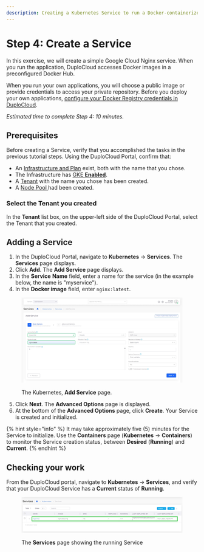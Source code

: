 ```yaml
---
description: Creating a Kubernetes Service to run a Docker-containerized application
---
```


# Step 4: Create a Service

In this exercise, we will create a simple Google Cloud Nginx service. When you run the application, DuploCloud accesses Docker images in a preconfigured Docker Hub.&#x20;

When you run your own applications, you will choose a public image or provide credentials to access your private repository. Before you deploy your own applications, [configure your Docker Registry credentials in DuploCloud](../../../overview/aws-services/containers/docker-registry-credentials.md).

_Estimated time to complete Step 4: 10 minutes._

## Prerequisites

Before creating a Service, verify that you accomplished the tasks in the previous tutorial steps. Using the DuploCloud Portal, confirm that:

* An [Infrastructure and Plan](../step-1-infrastructure.md) exist, both with the name that you chose.
* The Infrastructure has [GKE **Enabled**](../step-1-infrastructure.md).
* A [Tenant](../step-2-tenant.md) with the name you chose has been created.
* A [Node Pool ](step-3-create-a-node-pool.md)had been created.

### Select the Tenant you created

In the **Tenant** list box, on the upper-left side of the DuploCloud Portal, select the Tenant that you created.

## Adding a Service

1. In the DuploCloud Portal, navigate to **Kubernetes** -> **Services**. The **Services** page displays.&#x20;
2. Click **Add**. The **Add Service** page displays.
3. In the **Service** **Name** field, enter a name for the service (in the example below, the name is "myservice").
4. In the **Docker image** field, enter `nginx:latest`.

<figure><img src="../../../.gitbook/assets/screenshot-nimbusweb.me-2024.02.23-14_16_57.png" alt=""><figcaption><p>The Kubernetes, <strong>Add Service</strong> page.</p></figcaption></figure>

5. Click **Next**. The **Advanced Options** page is displayed.
6. At the bottom of the **Advanced Options** page, click **Create**. Your Service is created and initialized.&#x20;

{% hint style="info" %}
It may take approximately five (5) minutes for the Service to initialize. Use the **Containers** page (**Kubernetes** -> **Containers**) to monitor the Service creation status, between **Desired** (**Running**) and **Current**.&#x20;
{% endhint %}

## Checking your work

From the DuploCloud portal, navigate to **Kubernetes** -> **Services**, and verify that your DuploCloud Service has a **Current** status of **Running**.

<figure><img src="../../../.gitbook/assets/screenshot-nimbusweb.me-2024.03.04-19_28_55.png" alt=""><figcaption><p>The <strong>Services</strong> page showing the running Service</p></figcaption></figure>

